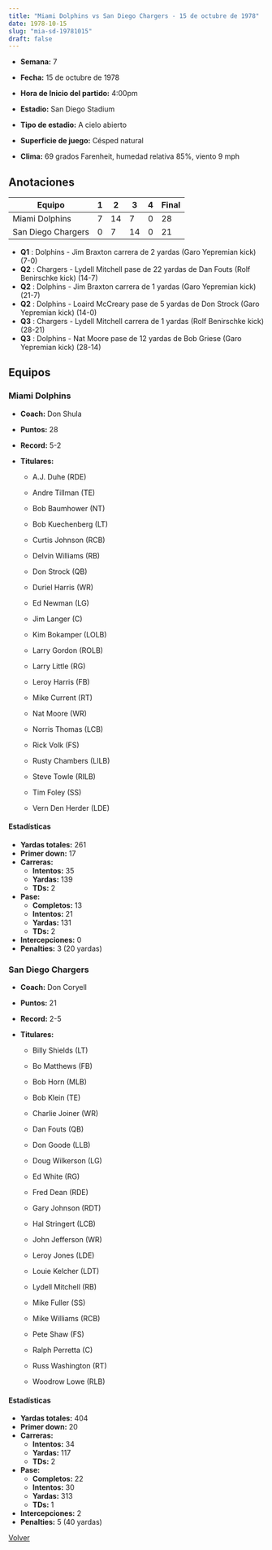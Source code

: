 ```yaml
---
title: "Miami Dolphins vs San Diego Chargers - 15 de octubre de 1978"
date: 1978-10-15
slug: "mia-sd-19781015"
draft: false
---
```


* **Semana:** 7
* **Fecha:** 15 de octubre de 1978

* **Hora de Inicio del partido:** 4:00pm
* **Estadio:** San Diego Stadium
* **Tipo de estadio:** A cielo abierto
* **Superficie de juego:** Césped natural
* **Clima:** 69 grados Farenheit, humedad relativa 85%, viento 9 mph





## Anotaciones
| Equipo | 1 | 2 | 3 | 4 | Final |
|--------|---|---|---|---|-------|
| Miami Dolphins  | 7 | 14 | 7 | 0  | 28 |
| San Diego Chargers  | 0 | 7 | 14 | 0  | 21 |
* **Q1** : Dolphins - Jim Braxton carrera de 2 yardas (Garo Yepremian kick) (7-0)
* **Q2** : Chargers - Lydell Mitchell pase de 22 yardas de Dan Fouts (Rolf Benirschke kick) (14-7)
* **Q2** : Dolphins - Jim Braxton carrera de 1 yardas (Garo Yepremian kick) (21-7)
* **Q2** : Dolphins - Loaird McCreary pase de 5 yardas de Don Strock (Garo Yepremian kick) (14-0)
* **Q3** : Chargers - Lydell Mitchell carrera de 1 yardas (Rolf Benirschke kick) (28-21)
* **Q3** : Dolphins - Nat Moore pase de 12 yardas de Bob Griese (Garo Yepremian kick) (28-14)


## Equipos


### Miami Dolphins
* **Coach:** Don Shula
* **Puntos:** 28
* **Record:** 5-2
* **Titulares:** 

  * A.J. Duhe (RDE) 

  * Andre Tillman (TE) 

  * Bob Baumhower (NT) 

  * Bob Kuechenberg (LT) 

  * Curtis Johnson (RCB) 

  * Delvin Williams (RB) 

  * Don Strock (QB) 

  * Duriel Harris (WR) 

  * Ed Newman (LG) 

  * Jim Langer (C) 

  * Kim Bokamper (LOLB) 

  * Larry Gordon (ROLB) 

  * Larry Little (RG) 

  * Leroy Harris (FB) 

  * Mike Current (RT) 

  * Nat Moore (WR) 

  * Norris Thomas (LCB) 

  * Rick Volk (FS) 

  * Rusty Chambers (LILB) 

  * Steve Towle (RILB) 

  * Tim Foley (SS) 

  * Vern Den Herder (LDE) 

#### Estadísticas
* **Yardas totales:** 261
* **Primer down:** 17
* **Carreras:**
  * **Intentos:** 35
  * **Yardas:** 139
  * **TDs:** 2
* **Pase:**
  * **Completos:** 13
  * **Intentos:** 21
  * **Yardas:** 131
  * **TDs:** 2
* **Intercepciones:** 0
* **Penalties:** 3 (20 yardas)

### San Diego Chargers
* **Coach:** Don Coryell
* **Puntos:** 21
* **Record:** 2-5
* **Titulares:** 

  * Billy Shields (LT) 

  * Bo Matthews (FB) 

  * Bob Horn (MLB) 

  * Bob Klein (TE) 

  * Charlie Joiner (WR) 

  * Dan Fouts (QB) 

  * Don Goode (LLB) 

  * Doug Wilkerson (LG) 

  * Ed White (RG) 

  * Fred Dean (RDE) 

  * Gary Johnson (RDT) 

  * Hal Stringert (LCB) 

  * John Jefferson (WR) 

  * Leroy Jones (LDE) 

  * Louie Kelcher (LDT) 

  * Lydell Mitchell (RB) 

  * Mike Fuller (SS) 

  * Mike Williams (RCB) 

  * Pete Shaw (FS) 

  * Ralph Perretta (C) 

  * Russ Washington (RT) 

  * Woodrow Lowe (RLB) 

#### Estadísticas
* **Yardas totales:** 404
* **Primer down:** 20
* **Carreras:**
  * **Intentos:** 34
  * **Yardas:** 117
  * **TDs:** 2
* **Pase:**
  * **Completos:** 22
  * **Intentos:** 30
  * **Yardas:** 313
  * **TDs:** 1
* **Intercepciones:** 2
* **Penalties:** 5 (40 yardas)


[Volver](/historia/1978)
